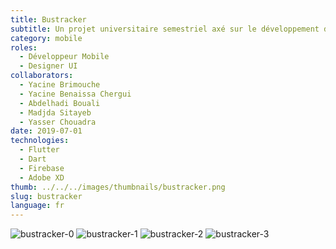 ```yaml
---
title: Bustracker
subtitle: Un projet universitaire semestriel axé sur le développement d'une plateforme de géolocalisation pour les transports en commun en utilisant Flutter, Firebase et Cloud Firestore.
category: mobile
roles:
  - Développeur Mobile
  - Designer UI
collaborators:
  - Yacine Brimouche
  - Yacine Benaissa Chergui
  - Abdelhadi Bouali
  - Madjda Sitayeb
  - Yasser Chouadra
date: 2019-07-01
technologies: 
  - Flutter
  - Dart
  - Firebase
  - Adobe XD
thumb: ../../../images/thumbnails/bustracker.png
slug: bustracker
language: fr
---
```


![bustracker-0](https://mir-s3-cdn-cf.behance.net/project_modules/fs/15641a80114461.5cd823ed3e181.png)
![bustracker-1](https://mir-s3-cdn-cf.behance.net/project_modules/fs/97804e80114461.5cd823ed3e47c.png)
![bustracker-2](https://mir-s3-cdn-cf.behance.net/project_modules/fs/eb9ddd80114461.5cd823ed3dc20.png)
![bustracker-3](https://mir-s3-cdn-cf.behance.net/project_modules/fs/10edff80114461.5cd823ed3d07d.png)